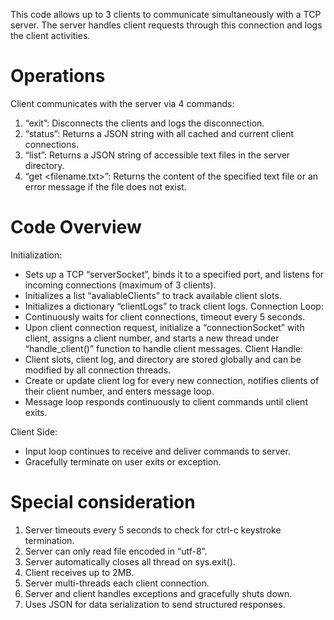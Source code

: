 This code allows up to 3 clients to communicate simultaneously with a TCP server. The server handles client requests through this connection and logs the client activities. 

# Operations
Client communicates with the server via 4 commands:
1.	“exit”: Disconnects the clients and logs the disconnection.
2.	“status”: Returns a JSON string with all cached and current client connections.
3.	“list”: Returns a JSON string of accessible text files in the server directory.
4.	“get <filename.txt>”: Returns the content of the specified text file or an error message if the file does not exist.

# Code Overview
Initialization:
-	Sets up a TCP “serverSocket”, binds it to a specified port, and listens for incoming connections (maximum of 3 clients).
-	Initializes a list “avaliableClients” to track available client slots.
-	Initializes a dictionary “clientLogs” to track client logs.
Connection Loop:
-	Continuously waits for client connections, timeout every 5 seconds.
-	Upon client connection request, initialize a “connectionSocket” with client, assigns a client number, and starts a new thread under “handle_client()” function to handle client messages.
Client Handle:
-	Client slots, client log, and directory are stored globally and can be modified by all connection threads.
-	Create or update client log for every new connection, notifies clients of their client number, and enters message loop.
-	Message loop responds continuously to client commands until client exits.

Client Side:
-	Input loop continues to receive and deliver commands to server.
-	Gracefully terminate on user exits or exception.

# Special consideration
1.	Server timeouts every 5 seconds to check for ctrl-c keystroke termination.
2.	Server can only read file encoded in “utf-8”.
3.	Server automatically closes all thread on sys.exit().
4.	Client receives up to 2MB.
5.	Server multi-threads each client connection.
6.	Server and client handles exceptions and gracefully shuts down.
7.	Uses JSON for data serialization to send structured responses.
